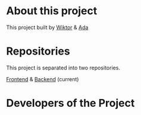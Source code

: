 # About this project

This project built by [Wiktor](https://github.com/WiktorSzymczyk) &
[Ada](https://github.com/AdaN6)

# Repositories

This project is separated into two repositories. 

[Frontend](https://github.com/WiktorSzymczyk/wrwrum-final-project) &
[Backend](https://github.com/AdaN6/wrwrum-final-project-backend) (current)

# Developers of the Project

